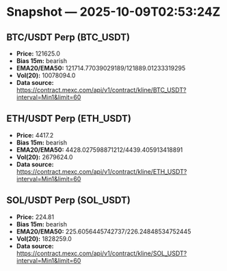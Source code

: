 # Snapshot — 2025-10-09T02:53:24Z

## BTC/USDT Perp (BTC_USDT)
- **Price:** 121625.0
- **Bias 15m:** bearish
- **EMA20/EMA50:** 121714.77039029189/121889.01233319295
- **Vol(20):** 10078094.0
- **Data source:** https://contract.mexc.com/api/v1/contract/kline/BTC_USDT?interval=Min1&limit=60

## ETH/USDT Perp (ETH_USDT)
- **Price:** 4417.2
- **Bias 15m:** bearish
- **EMA20/EMA50:** 4428.027598871212/4439.405913418891
- **Vol(20):** 2679624.0
- **Data source:** https://contract.mexc.com/api/v1/contract/kline/ETH_USDT?interval=Min1&limit=60

## SOL/USDT Perp (SOL_USDT)
- **Price:** 224.81
- **Bias 15m:** bearish
- **EMA20/EMA50:** 225.6056445742737/226.24848534752445
- **Vol(20):** 1828259.0
- **Data source:** https://contract.mexc.com/api/v1/contract/kline/SOL_USDT?interval=Min1&limit=60
